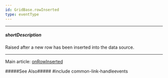 ```yaml
---
id: GridBase.rowInserted
type: eventType
---
```

---
##### shortDescription
Raised after a new row has been inserted into the data source.

---
Main article: [onRowInserted](/api-reference/10%20UI%20Widgets/GridBase/1%20Configuration/onRowInserted.md '{basewidgetpath}/Configuration/#onRowInserted')

#####See Also#####
#include common-link-handleevents